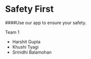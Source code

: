 # Safety First

####Use our app to ensure your safety.

Team 1

- Harshit Gupta
- Khushi Tyagi
- Srinidhi Balamohan

